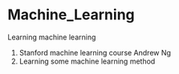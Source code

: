 # Machine_Learning
Learning machine learning
1. Stanford machine learning course Andrew Ng
2. Learning some machine learning method
